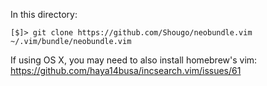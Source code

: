 In this directory:

    [$]> git clone https://github.com/Shougo/neobundle.vim ~/.vim/bundle/neobundle.vim

If using OS X, you may need to also install homebrew's vim:
https://github.com/haya14busa/incsearch.vim/issues/61
